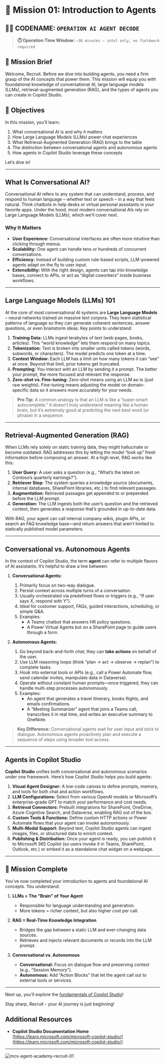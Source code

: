 # 🚨 Mission 01: Introduction to Agents

## 🕵️‍♂️ CODENAME: `OPERATION AI AGENT DECODE`

> **⏱️ Operation Time Window:** `~30 minutes – intel only, no fieldwork required`  

## 🎯 Mission Brief

Welcome, Recruit. Before we dive into building agents, you need a firm grasp of the AI concepts that power them. This mission will equip you with foundational knowledge of conversational AI, large language models (LLMs), retrieval-augmented generation (RAG), and the types of agents you can create in Copilot Studio.

## 🔎 Objectives

In this mission, you’ll learn:

1. What conversational AI is and why it matters  
1. How Large Language Models (LLMs) power chat experiences  
1. What Retrieval-Augmented Generation (RAG) brings to the table  
1. The distinction between conversational agents and autonomous agents  
1. How agents in Copilot Studio leverage these concepts  

Let’s dive in!

---

## What Is Conversational AI?

Conversational AI refers to any system that can understand, process, and respond to human language – whether text or speech – in a way that feels natural. Think chatbots in help desks or virtual personal assistants in your favorite apps. Under the hood, most modern conversational AIs rely on Large Language Models (LLMs), which we’ll cover next.

### Why It Matters

- **User Experience:** Conversational interfaces are often more intuitive than clicking through menus.  
- **Scalability:** One agent can handle tens or hundreds of concurrent conversations.  
- **Efficiency:** Instead of building custom rule-based scripts, LLM-powered agents adapt on the fly to user input.  
- **Extensibility:** With the right design, agents can tap into knowledge bases, connect to APIs, or act as “digital coworkers” inside business workflows.

---

## Large Language Models (LLMs) 101

At the core of most conversational AI systems are **Large Language Models** – neural networks trained on massive text corpora. They learn statistical patterns of language so they can generate coherent sentences, answer questions, or even brainstorm ideas. Key points to understand:

1. **Training Data:** LLMs ingest terabytes of text (web pages, books, articles). This “world knowledge” lets them respond on many topics.  
1. **Tokenization:** Text is broken into smaller units called tokens (words, subwords, or characters). The model predicts one token at a time.  
1. **Context Window:** Each LLM has a limit on how many tokens it can “see” at once. Beyond that limit, prior tokens get truncated.  
1. **Prompting:** You interact with an LLM by sending it a prompt. The better your prompt, the more focused and relevant the response.  
1. **Zero-shot vs. Fine-tuning:** Zero-shot means using an LLM as-is (just raw weights). Fine-tuning means adjusting the model on domain-specific data so it answers more accurately for your needs.

> **Pro Tip:** A common analogy is that an LLM is like a “super-smart autocomplete.” It doesn’t truly understand meaning like a human brain, but it’s extremely good at predicting the next best word (or phrase) in a sequence.

---

## Retrieval-Augmented Generation (RAG)

When LLMs rely solely on static training data, they might hallucinate or become outdated. RAG addresses this by letting the model “look up” fresh information before composing an answer. At a high level, RAG works like this:

1. **User Query:** A user asks a question (e.g., “What’s the latest on Contoso’s quarterly earnings?”).  
1. **Retriever Step:** The system queries a knowledge source (documents, internal databases, SharePoint libraries, etc.) to find relevant passages.  
1. **Augmentation:** Retrieved passages get appended to or prepended before the LLM prompt.  
1. **Generation:** The LLM ingests both the user’s question and the retrieved context, then generates a response that’s grounded in up-to-date data.  

With RAG, your agent can call internal company wikis, plugin APIs, or search an FAQ knowledge base—and return answers that aren’t limited to statically published model parameters.

---

## Conversational vs. Autonomous Agents

In the context of Copilot Studio, the term **agent** can refer to multiple flavors of AI assistants. It’s helpful to draw a line between:

1. **Conversational Agents:**  
   1. Primarily focus on two-way dialogue.  
   1. Persist context across multiple turns of a conversation.  
   1. Usually orchestrated via predefined flows or triggers (e.g., “If user says X, respond with Y”).  
   1. Ideal for customer support, FAQs, guided interactions, scheduling, or simple Q&A.  
   1. Examples:  
      - A Teams chatbot that answers HR policy questions.  
      - A Power Virtual Agents bot on a SharePoint page to guide users through a form.  

1. **Autonomous Agents:**  
   1. Go beyond back-and-forth chat; they can **take actions** on behalf of the user.  
   1. Use LLM reasoning loops (think “plan → act → observe → replan”) to complete tasks.  
   1. Hook into external tools or APIs (e.g., call a Power Automate flow, send calendar invites, manipulate data in Dataverse).  
   1. Operate without constant human prompts—once triggered, they can handle multi-step processes autonomously.  
   1. Examples:  
      - An agent that generates a travel itinerary, books flights, and emails confirmations.  
      - A “Meeting Summarizer” agent that joins a Teams call, transcribes it in real time, and writes an executive summary to OneNote.  

> **Key Difference:** Conversational agents wait for user input and stick to dialogue. Autonomous agents proactively plan and execute a sequence of steps using broader tool access.

---

## Agents in Copilot Studio

**Copilot Studio** unifies both conversational and autonomous scenarios under one framework. Here’s how Copilot Studio helps you build agents:

1. **Visual Agent Designer:** A low-code canvas to define prompts, memory, and tools for both chat and action workflows.  
1. **LLM Configurations:** Select from various OpenAI models or Microsoft’s enterprise-grade GPT to match your performance and cost needs.  
1. **Retrieval Connectors:** Prebuilt integrations for SharePoint, OneDrive, Azure Cognitive Search, and Dataverse, enabling RAG out of the box.  
1. **Custom Tools & Functions:** Define custom HTTP actions or Power Automate flows that your agent can invoke autonomously.  
1. **Multi-Modal Support:** Beyond text, Copilot Studio agents can ingest images, files, or structured data to enrich context.  
1. **Publishing & Distribution:** Once your agent is ready, you can publish it to Microsoft 365 Copilot (so users invoke it in Teams, SharePoint, Outlook, etc.) or embed it as a standalone chat widget on a webpage.

---

## 🎉 Mission Complete

You’ve now completed your introduction to agents and foundational AI concepts. You understand:

1. **LLMs = The “Brain” of Your Agent**  
   - Responsible for language understanding and generation.  
   - More tokens = richer context, but also higher cost per call.  

1. **RAG = Real-Time Knowledge Integration**  
   - Bridges the gap between a static LLM and ever-changing data sources.  
   - Retrieves and injects relevant documents or records into the LLM prompt.  

1. **Conversational vs. Autonomous**  
   - **Conversational:** Focus on dialogue flow and preserving context (e.g., “Session Memory”).  
   - **Autonomous:** Add “Action Blocks” that let the agent call out to external tools or services.

---
Next up, you'll explore the [fundamentals of Copilot Studio](../02-copilot-studio-fundamentals/README.md)!

Stay sharp, Recruit - your AI journey is just beginning!

## Additional Resources

- **Copilot Studio Documentation Home**  
  [https://learn.microsoft.com/microsoft-copilot-studio/](https://learn.microsoft.com/microsoft-copilot-studio/)

---

![mcs-agent-academy-recruit-01](https://m365-visitor-stats.azurewebsites.net/?resource=https://github.com/microsoft/mcs-agent-academy-recruit/tree/main/01-introduction-to-agents)
